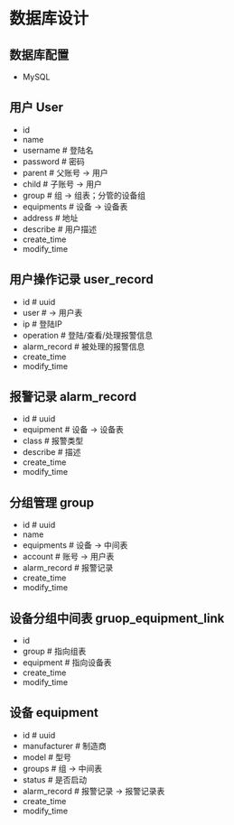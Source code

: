 # 数据库设计

## 数据库配置

- MySQL

## 用户 User

- id
- name
- username      # 登陆名
- password      # 密码
- parent        # 父账号 -> 用户
- child         # 子账号 -> 用户
- group         # 组 -> 组表；分管的设备组
- equipments    # 设备 -> 设备表
- address       # 地址
- describe      # 用户描述
- create_time
- modify_time

## 用户操作记录 user_record

- id            # uuid
- user          # -> 用户表
- ip            # 登陆IP
- operation     # 登陆/查看/处理报警信息
- alarm_record  # 被处理的报警信息
- create_time
- modify_time

## 报警记录 alarm_record

- id            # uuid
- equipment     # 设备 -> 设备表
- class         # 报警类型
- describe      # 描述
- create_time
- modify_time

## 分组管理 group

- id            # uuid
- name
- equipments    # 设备 -> 中间表
- account       # 账号 -> 用户表
- alarm_record  # 报警记录
- create_time 
- modify_time

## 设备分组中间表 gruop_equipment_link

- id
- group         # 指向组表
- equipment     # 指向设备表
- create_time
- modify_time

## 设备 equipment

- id            # uuid
- manufacturer  # 制造商
- model         # 型号
- groups        # 组 -> 中间表
- status        # 是否启动
- alarm_record  # 报警记录 -> 报警记录表
- create_time
- modify_time